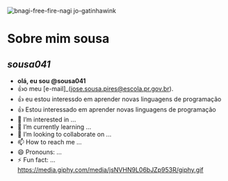 ![b![nagi-free-fire-nagi](https://github.com/user-attachments/assets/35306f23-b6e1-42eb-a622-74ffa8905964)
jo-gatinhawink](https://github.com/user-attachments/assets/babfa281-6dc1-4de9-8900-e90c46f86fb7)

# Sobre mim **sousa**
## *sousa041*
- **olá, eu sou @sousa041**
- :+1:o meu [e-mail]_(jose.sousa.pires@escola.pr.gov.br).
- :+1: eu estou interessdo em aprender novas linguagens de programação
- :+1: Estou interessado em aprender novas linguagens de programação
- 👀 I’m interested in ...
- 🌱 I’m currently learning ...
- 💞️ I’m looking to collaborate on ...
- 📫 How to reach me ...
- 😄 Pronouns: ...
- ⚡ Fun fact: ...
https://media.giphy.com/media/jsNVHN9L06bJZp953R/giphy.gif
<!---
sousa041/sousa041 is a ✨ special ✨ repository because its `README.md` (this file) appears on your GitHub profile.
You can click the Preview link to take a look at your changes.
--->
